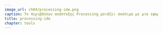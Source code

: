 ```yaml
---
image_url: ch04/processing-ide.png
caption: Το περιβάλλον ανάπτυξης Processing μοιάζει σκόπιμα με μια εφαρμογή εκτέλεσης αρχείων πολυμέσων.
title: processing-ide
chapter: tools
---
```

